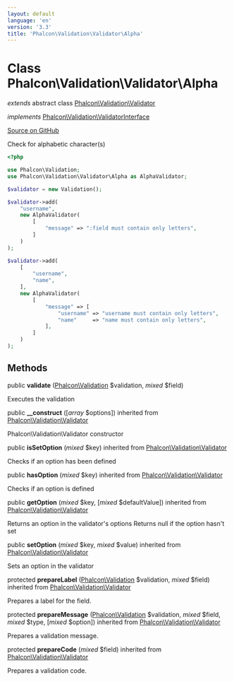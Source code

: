 ```yaml
---
layout: default
language: 'en'
version: '3.3'
title: 'Phalcon\Validation\Validator\Alpha'
---
```

# Class **Phalcon\Validation\Validator\Alpha**

*extends* abstract class [Phalcon\Validation\Validator](/3.3/en/api/Phalcon_Validation_Validator)

*implements* [Phalcon\Validation\ValidatorInterface](/3.3/en/api/Phalcon_Validation_ValidatorInterface)

<a href="https://github.com/phalcon/cphalcon/tree/v3.3.0/phalcon/validation/validator/alpha.zep" class="btn btn-default btn-sm">Source on GitHub</a>

Check for alphabetic character(s)

```php
<?php

use Phalcon\Validation;
use Phalcon\Validation\Validator\Alpha as AlphaValidator;

$validator = new Validation();

$validator->add(
    "username",
    new AlphaValidator(
        [
            "message" => ":field must contain only letters",
        ]
    )
);

$validator->add(
    [
        "username",
        "name",
    ],
    new AlphaValidator(
        [
            "message" => [
                "username" => "username must contain only letters",
                "name"     => "name must contain only letters",
            ],
        ]
    )
);

```


## Methods
public  **validate** ([Phalcon\Validation](/3.3/en/api/Phalcon_Validation) $validation, *mixed* $field)

Executes the validation



public  **__construct** ([*array* $options]) inherited from [Phalcon\Validation\Validator](/3.3/en/api/Phalcon_Validation_Validator)

Phalcon\Validation\Validator constructor



public  **isSetOption** (*mixed* $key) inherited from [Phalcon\Validation\Validator](/3.3/en/api/Phalcon_Validation_Validator)

Checks if an option has been defined



public  **hasOption** (*mixed* $key) inherited from [Phalcon\Validation\Validator](/3.3/en/api/Phalcon_Validation_Validator)

Checks if an option is defined



public  **getOption** (*mixed* $key, [*mixed* $defaultValue]) inherited from [Phalcon\Validation\Validator](/3.3/en/api/Phalcon_Validation_Validator)

Returns an option in the validator's options
Returns null if the option hasn't set



public  **setOption** (*mixed* $key, *mixed* $value) inherited from [Phalcon\Validation\Validator](/3.3/en/api/Phalcon_Validation_Validator)

Sets an option in the validator



protected  **prepareLabel** ([Phalcon\Validation](/3.3/en/api/Phalcon_Validation) $validation, *mixed* $field) inherited from [Phalcon\Validation\Validator](/3.3/en/api/Phalcon_Validation_Validator)

Prepares a label for the field.



protected  **prepareMessage** ([Phalcon\Validation](/3.3/en/api/Phalcon_Validation) $validation, *mixed* $field, *mixed* $type, [*mixed* $option]) inherited from [Phalcon\Validation\Validator](/3.3/en/api/Phalcon_Validation_Validator)

Prepares a validation message.



protected  **prepareCode** (*mixed* $field) inherited from [Phalcon\Validation\Validator](/3.3/en/api/Phalcon_Validation_Validator)

Prepares a validation code.



